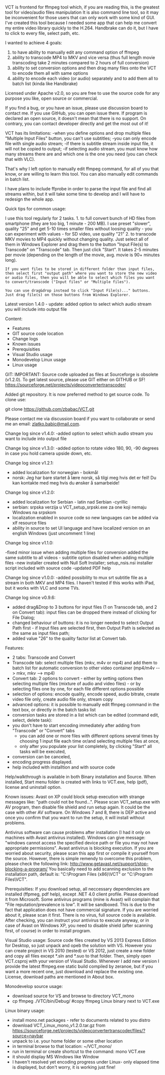 VCT is frontend for ffmpeg tool which, if you are reading this, is the greatest tool for video/audio files manipulation
It is also command line tool, so it may be inconvenient for those users that can only work with some kind of GUI.
I've created this tool because I needed some app that can help me convert my entire video library quickly to the H.264. Handbrake can do it, but I have to click to every file, select path, etc.

I wanted to achieve 4 goals:
1. to have ability to manually edit any command option of ffmpeg
2. ability to transcode MP4 to MKV and vice versa (thus full length movie transcoding take 2 minutes compared to 2 hours of full conversion)
3. ability to set conversion options and then drag many files onto the VCT to encode them all with same options
4. ability to encode each video (or audio) separately and to add them all to batch list  (kinda like Handbrake)


Licensed under Apache v2.0, so you are free to use the source code for any purpose you like, open source or commercial.

If you find a bug, or you have an issue, please use discussion board to contact me. If you use GitHub, you can open issue there.
If program is declared an open source, it doesn't mean that there is no support. On contrary, you can contact developer directly and get the most out of it!

VCT has its limitations: 
-when you define options and drop multiple files "Multiple Input Files" button, you can't use subtitles;
-you can only encode file with single audio stream;
-if there is subtitle stream inside input file, it will not be copied to output;
-if selecting audio stream, you must know how many streams there are and which one is the one you need (you can check that with VLC).

That's why I left option to manually edit ffmpeg command, for all of you that know, or are willing to learn this tool. You can also manually edit commands in batch list.

I have plans to include ffprobe in order to parse the input file and find all streams within, but it will take some time to develop and I will have to redesign the whole app.

Quick tips for common usage:

I use this tool regularly for 2 tasks.
	1. to full convert bunch of HD files from smartphone (they are too big, 1 minute - 200 MB). I use preset "slower", quality "25" and get 5-10 times smaller files without loosing quality - you can experiment with values - for SD video, use quality "21"
	2. to transcode MKV movies to MP4 quickly without changing quality. Just select all of them in Windows Explorer and drag them to the button "Input File(s) to Transcode" on "Transcode" tab. Then just click "Start". It takes 2-5 minutes per movie (depending on the length of the movie, avg. movie is 90+ minutes long).
	
	If you want files to be stored in different folder than input files, then select first "output path" where you want to store the new video or audio files, then you will be able to select which files you want to convert/transcode ("Input files" or "Multiple files").
	
	You can use drag&drop instead to click "Input File(s)..." buttons. Just drag file(s) on those buttons from Windows Explorer.

Latest version 1.4.0 - update: added option to select which audio stream you will include into output file

Content:
 - Features
 - GIT source code location
 - Change logs
 - Known issues
 - Prerequisities
 - Visual Studio usage
 - Monodevelop Linux usage
 - Linux usage

GIT:
IMPORTANT: Source code uploaded as files at Sourceforge is obsolete (v1.2.0). To get latest source, please use GIT either on GITHUB or SF!
https://sourceforge.net/projects/videoconvertertranscoder/

Added git repository. It is now preferred method to get source code. To clone use:

git clone https://github.com/zbabac/VCT.git

Please contact me via discussion board if you want to collaborate or send me an email: zlatko.babic@mail.com.

Change log since v1.4.0:
-added option to select which audio stream you want to include into output file

Change log since v1.3.0:
-added option to rotate video 180, 90, -90 degrees in case you hold camera upside down, etc.

Change log since v1.2.1:
- added localization for norwegian - bokmål
- norsk: Jeg har bare startet å lære norsk, så tilgi meg hvis det er feil! Du kan kontakte med meg hvis du ønsker å samarbeide!

Change log since v1.2.0:
- added localization for Serbian - latin nad Serbian -cyrillic
- serbian: srpska verzija u VCT_setup_srpski.exe za one koji nemaju Windows na srpskom 
- localization enabled in source code so new languages can be added via xlf resource files
- ability in source to set UI language and have localized version on an english Windows (just uncomment 1 line)

Change log since v1.1.0:

-fixed minor issue when adding multiple files for conversion added the same subtitle to all videos - subtitle option disabled when adding multiple files
-new installer created with Null Soft Installer; setup_nsis.nsi installer script included with source code
-updated PDF help

Change log since v1.0.0:
-added possibility to mux srt subtitle file as a stream in both MKV and MP4 files. I haven't tested if this works with iPad, but it works with VLC and some TVs.

Change log since v0.9.6:
- added drag&Drop to 3 buttons for input files (1 on Transcode tab, and 2 on Convert tab): input files can be dropped there instead of clicking for File Dialog;
- changed behaviour of buttons: it is no longer needed to select Output Path first - if Input files are selected first, then Output Path is selected as the same as input files path;
- added value "26" to the quality factor list at Convert tab.

Features:
- 2 tabs: Transcode and Convert
- Transcode tab: select multiple files (mkv, m4v or mp4) and add them to batch list for automatic conversion to other video container (mp4/m4v --> mkv, mkv --> mp4)
- Convert tab: 2 options to convert - either by setting options then selecting multiple files (mixture of audio and video files) - or by selecting files one by one, for each file different options possible
- selection of options: encode quality, encode speed, audio bitrate, create video file only, create audio file only, stream copy
- advanced options: it is possible to manually edit ffmpeg command in the text box, or directly in the batch tasks list
- conversion tasks are stored in a list which can be edited (command edit, select, delete task):
- you don't have to start encoding immediately after adding from "Transcode" or "Convert" tabs
	- you can add one or more files with different options several times by choosing 1 input file each time or/and selecting multiple files at once,
	- only after you populate your list completely, by clicking "Start" all tasks will be executed,
- conversion can be canceled,
- encoding progress displayed.
- help included with installtion and with source code

Help/walkthrough is available in both Binary installation and Source. When installed, Start menu folder is created with links to VCT.exe, help (pdf), license and uninstall option. 



Known issues:
Avast on XP could block setup execution with strange messages like: "path could not be found...". Please scan VCT_setup.exe with AV program, then disable file shield and run setup again. It could be the case with other AV software.
On Windows 7 and 8, there is DEP active and once you confirm that you want to run the setup, it will install without problems.

Antivirus software can cause problems after installation (I had it only on machines with Avast antivirus installed). Windows can give message: "windows cannot access the specified device path or file you may not have appropriate permissions". Avast antivirus is blocking execution. If you are worried about security, please scan this app first or compile it yourself from the source. However, there is simple remendy to overcome this problem, please check the following link:
http://www.getavast.net/support/stop-blocking-a-program/
You basically need to add scanning exclusion to the installation path, default is: "C:\Program Files (x86)\VCT" or "C:\Program Files\VCT".

Prerequisities:
If you download setup, all neccessary dependencies are installed (ffpmeg, pdf help), except .NET 4.0 client profile. Please download it from Microsoft.
Some antivirus programs (mine is Avast) will complain that "File reputation/prevalence is low". It will be sandboxed. This is due to the fact that application does not have commercial signature. If you are worried about it, please scan it first. There is no virus, full source code is available. After checking, you can instruct your antivirus to execute anyway, or in case of Avast on Windows XP, you need to disable shield (after scanning first, of course) in order to install program.

Visual Studio usage:
Source code files created by VS 2013 Express Edition for Desktop, so just unpack and opeb the solution with VS. However you can create project in VS 2010 (tested) or VS 2012, just create a new folder and copy all files except *.sln and *.suo to that folder. Then, simply open VCT.csproj with your version of Visual Studio.
Whenever I add new version I provide the latest ffmpeg.exe static build compiled by zeranoe, but if you want a more recent one, just download and replace the existing one. License, download paths are mentioned in About box.

Monodevelop source usage:
- download source for VS and browse to directory VCT_mono
- cp ffmpeg ./VTC/bin/Debug/	#copy ffmpeg Linux binary next to VCT.exe

Linux binary usage:
- install mono.net packages - refer to documents related to you distro
- download VCT_Linux_mono_v1.2.0.tar.gz from https://sourceforge.net/projects/videoconvertertranscoder/files/?source=navbar
- unpack to i.e. your home folder or some other location
- in terminal browse to that location: ~/VCT_mono/
- run in terminal or create shortcut to the command: mono VCT.exe
- it should display MS Windows like Window
- I haven't resolved yet encoding progress under Linux- only elapsed time is displayed, but don't worry, it is working just fine!